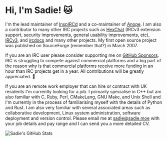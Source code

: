# Hi, I'm Sadie! 🐱

I'm the lead maintainer of [InspIRCd](https://www.inspircd.org/) and a co-maintainer of [Anope](https://www.anope.org/). I am also a contributor to many other IRC projects such as [HexChat](https://github.com/hexchat/hexchat/) (IRCv3 extension support, security improvements, general usability improvements, etc), [IRCv3](https://github.com/ircv3/), and [ircdocs](https://github.com/ircdocs/) and many other projects. My first open source project was published on SourceForge (remember that?) in March 2007.

If you are an IRC user please consider supporting me on [GitHub Sponsors](https://github.com/sponsors/SadieCat). IRC is struggling to compete against commercial platforms and a big part of the reason why is that commercial platforms receive more funding in an hour than IRC projects get in a year. All contributions will be greatly appreciated. 💜

If you are an remote work employer that can hire or contract with UK residents I'm currently looking for a job. I primarily specialise in C++  but am also familiar with C, Ruby, Perl, CMakeLang, GNU Make, and Unix Shell and I'm currently in the process of familiarising myself with the details of Python and Rust. I am also very familiar with several associated areas such as collaborative development, Linux system administration, software deployment and version control. Please email me at sadie@sadie.moe with your job details and pay range and I can send you a more detailed CV.

![Sadie's GitHub Stats](https://github-readme-stats.vercel.app/api?username=SadieCat&show_icons=true&theme=transparent)
